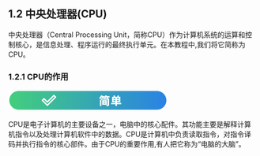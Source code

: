 ## 1.2 中央处理器(CPU)
中央处理器（Central Processing Unit，简称CPU）作为计算机系统的运算和控制核心，是信息处理、程序运行的最终执行单元。在本教程中,我们将它简称为CPU。

### 1.2.1 CPU的作用
![简单](../../图片/easy.svg)

CPU是电子计算机的主要设备之一，电脑中的核心配件。其功能主要是解释计算机指令以及处理计算机软件中的数据。CPU是计算机中负责读取指令，对指令译码并执行指令的核心部件。由于CPU的重要作用,有人把它称为“电脑的大脑”。
